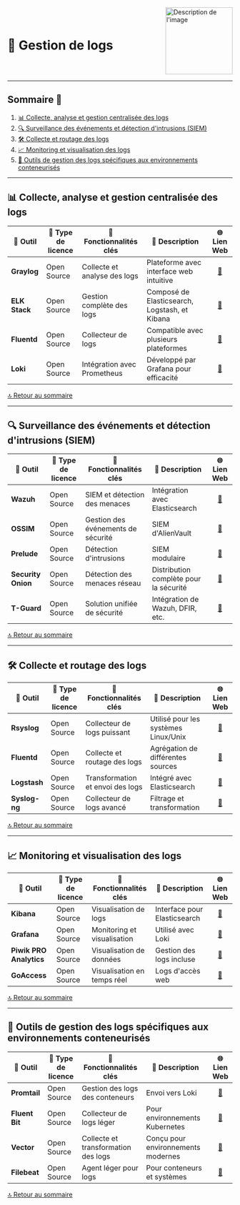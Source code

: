 <div style="display: flex; align-items: center; justify-content: space-between;">
  <h1>📝 Gestion de logs</h1>
  <img src="Img/switchtoopen1.png" alt="Description de l'image" width="150" height="150">
</div>

---

## Sommaire 📖 <a id="sommaire"></a>
1. [📊 Collecte, analyse et gestion centralisée des logs](#collecte-logs)
2. [🔍 Surveillance des événements et détection d'intrusions (SIEM)](#siem)
3. [🛠️ Collecte et routage des logs](#collecte-routage)
4. [📈 Monitoring et visualisation des logs](#monitoring-visualisation)
5. [🚀 Outils de gestion des logs spécifiques aux environnements conteneurisés](#gestion-logs-conteneurises)

---

## 📊 Collecte, analyse et gestion centralisée des logs <a id="collecte-logs"></a>

| 🌟 **Outil** | 🔑 **Type de licence** | 🚀 **Fonctionnalités clés** | 📝 **Description** | 🌐 **Lien Web** |
|---|---|---|---|---|
| **Graylog** | Open Source | Collecte et analyse des logs | Plateforme avec interface web intuitive | <div align="center"><a href="https://www.graylog.org/">🔗</a></div> |
| **ELK Stack** | Open Source | Gestion complète des logs | Composé de Elasticsearch, Logstash, et Kibana | <div align="center"><a href="https://www.elastic.co/what-is/elk-stack">🔗</a></div> |
| **Fluentd** | Open Source | Collecteur de logs | Compatible avec plusieurs plateformes | <div align="center"><a href="https://www.fluentd.org/">🔗</a></div> |
| **Loki** | Open Source | Intégration avec Prometheus | Développé par Grafana pour efficacité | <div align="center"><a href="https://grafana.com/oss/loki/">🔗</a></div> |

[🔝 Retour au sommaire](#sommaire)

---

## 🔍 Surveillance des événements et détection d'intrusions (SIEM) <a id="siem"></a>

| 🌟 **Outil** | 🔑 **Type de licence** | 🚀 **Fonctionnalités clés** | 📝 **Description** | 🌐 **Lien Web** |
|---|---|---|---|---|
| **Wazuh** | Open Source | SIEM et détection des menaces | Intégration avec Elasticsearch | <div align="center"><a href="https://wazuh.com/">🔗</a></div> |
| **OSSIM** | Open Source | Gestion des événements de sécurité | SIEM d'AlienVault | <div align="center"><a href="https://cybersecurity.att.com/products/ossim">🔗</a></div> |
| **Prelude** | Open Source | Détection d'intrusions | SIEM modulaire | <div align="center"><a href="https://www.prelude-siem.org/">🔗</a></div> |
| **Security Onion** | Open Source | Détection des menaces réseau | Distribution complète pour la sécurité | <div align="center"><a href="https://securityonion.net/">🔗</a></div> |
| **T-Guard** | Open Source | Solution unifiée de sécurité | Intégration de Wazuh, DFIR, etc. | <div align="center"><a href="https://docs.tguard.org/">🔗</a></div> |

[🔝 Retour au sommaire](#sommaire)

---

## 🛠️ Collecte et routage des logs <a id="collecte-routage"></a>

| 🌟 **Outil** | 🔑 **Type de licence** | 🚀 **Fonctionnalités clés** | 📝 **Description** | 🌐 **Lien Web** |
|---|---|---|---|---|
| **Rsyslog** | Open Source | Collecteur de logs puissant | Utilisé pour les systèmes Linux/Unix | <div align="center"><a href="https://www.rsyslog.com/">🔗</a></div> |
| **Fluentd** | Open Source | Collecte et routage des logs | Agrégation de différentes sources | <div align="center"><a href="https://www.fluentd.org/">🔗</a></div> |
| **Logstash** | Open Source | Transformation et envoi des logs | Intégré avec Elasticsearch | <div align="center"><a href="https://www.elastic.co/logstash">🔗</a></div> |
| **Syslog-ng** | Open Source | Collecteur de logs avancé | Filtrage et transformation | <div align="center"><a href="https://www.syslog-ng.com/">🔗</a></div> |

[🔝 Retour au sommaire](#sommaire)

---

## 📈 Monitoring et visualisation des logs <a id="monitoring-visualisation"></a>

| 🌟 **Outil** | 🔑 **Type de licence** | 🚀 **Fonctionnalités clés** | 📝 **Description** | 🌐 **Lien Web** |
|---|---|---|---|---|
| **Kibana** | Open Source | Visualisation de logs | Interface pour Elasticsearch | <div align="center"><a href="https://www.elastic.co/kibana">🔗</a></div> |
| **Grafana** | Open Source | Monitoring et visualisation | Utilisé avec Loki | <div align="center"><a href="https://grafana.com/">🔗</a></div> |
| **Piwik PRO Analytics** | Open Source | Visualisation de données | Gestion des logs incluse | <div align="center"><a href="https://piwik.pro/">🔗</a></div> |
| **GoAccess** | Open Source | Visualisation en temps réel | Logs d'accès web | <div align="center"><a href="https://goaccess.io/">🔗</a></div> |

[🔝 Retour au sommaire](#sommaire)

---

## 🚀 Outils de gestion des logs spécifiques aux environnements conteneurisés <a id="gestion-logs-conteneurises"></a>

| 🌟 **Outil** | 🔑 **Type de licence** | 🚀 **Fonctionnalités clés** | 📝 **Description** | 🌐 **Lien Web** |
|---|---|---|---|---|
| **Promtail** | Open Source | Gestion des logs des conteneurs | Envoi vers Loki | <div align="center"><a href="https://grafana.com/docs/loki/latest/clients/promtail/">🔗</a></div> |
| **Fluent Bit** | Open Source | Collecteur de logs léger | Pour environnements Kubernetes | <div align="center"><a href="https://fluentbit.io/">🔗</a></div> |
| **Vector** | Open Source | Collecte et transformation des logs | Conçu pour environnements modernes | <div align="center"><a href="https://vector.dev/">🔗</a></div> |
| **Filebeat** | Open Source | Agent léger pour logs | Pour conteneurs et systèmes | <div align="center"><a href="https://www.elastic.co/beats/filebeat">🔗</a></div> |

[🔝 Retour au sommaire](#sommaire)
